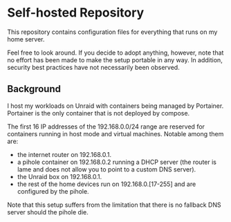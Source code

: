 # Self-hosted Repository

This repository contains configuration files for everything that runs on my home server.

Feel free to look around. If you decide to adopt anything, however, note that
no effort has been made to make the setup portable in any way. In addition,
security best practices have not necessarily been observed.

## Background

I host my workloads on Unraid with containers being managed by Portainer. Portainer is the
only container that is not deployed by compose.

The first 16 IP addresses of the 192.168.0.0/24 range are reserved for
containers running in host mode and virtual machines. Notable among them are:

* the internet router on 192.168.0.1.
* a pihole container on 192.168.0.2 running a DHCP server (the router is lame
  and does not allow you to point to a custom DNS server).
* the Unraid box on 192.168.0.1.
* the rest of the home devices run on 192.168.0.[17-255] and are configured by
  the pihole.

Note that this setup suffers from the limitation that there is no fallback DNS
server should the pihole die.
